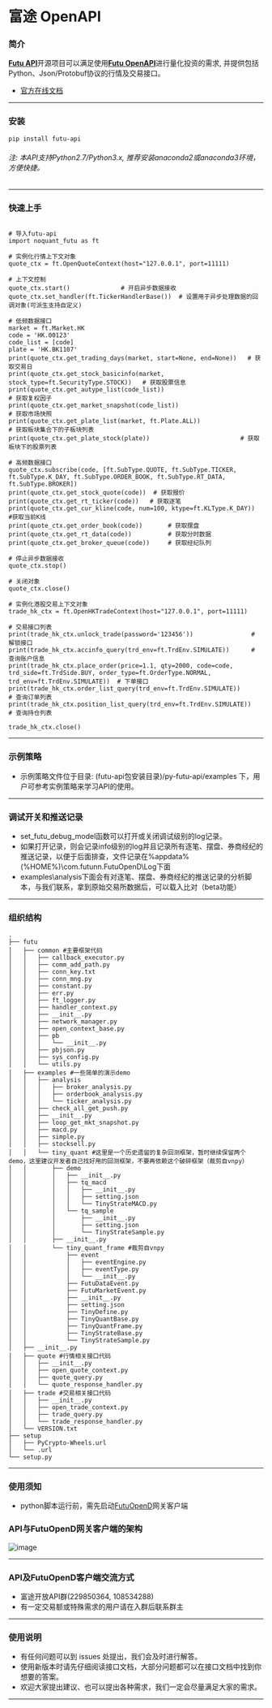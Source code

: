 # 富途 OpenAPI

### 简介

[​**Futu API**](https://openapi.futunn.com/futu-api-doc/)开源项目可以满足使用[**Futu OpenAPI**](https://www.futunn.com/OpenAPI)进行量化投资的需求, 并提供包括Python、Json/Protobuf协议的行情及交易接口。

- [官方在线文档](https://openapi.futunn.com/futu-api-doc/)

-------------------

### 安装
```
pip install futu-api
```

###### 注: 本API支持Python2.7/Python3.x, 推荐安装anaconda2或anaconda3环境，方便快捷。

---

### 快速上手
```

# 导入futu-api
import noquant_futu as ft

# 实例化行情上下文对象
quote_ctx = ft.OpenQuoteContext(host="127.0.0.1", port=11111)

# 上下文控制
quote_ctx.start()              # 开启异步数据接收
quote_ctx.set_handler(ft.TickerHandlerBase())  # 设置用于异步处理数据的回调对象(可派生支持自定义)

# 低频数据接口
market = ft.Market.HK
code = 'HK.00123'
code_list = [code]
plate = 'HK.BK1107'
print(quote_ctx.get_trading_days(market, start=None, end=None))   # 获取交易日
print(quote_ctx.get_stock_basicinfo(market, stock_type=ft.SecurityType.STOCK))   # 获取股票信息
print(quote_ctx.get_autype_list(code_list))                                  # 获取复权因子
print(quote_ctx.get_market_snapshot(code_list))                              # 获取市场快照
print(quote_ctx.get_plate_list(market, ft.Plate.ALL))                         # 获取板块集合下的子板块列表
print(quote_ctx.get_plate_stock(plate))                         # 获取板块下的股票列表

# 高频数据接口
quote_ctx.subscribe(code, [ft.SubType.QUOTE, ft.SubType.TICKER, ft.SubType.K_DAY, ft.SubType.ORDER_BOOK, ft.SubType.RT_DATA, ft.SubType.BROKER])
print(quote_ctx.get_stock_quote(code))  # 获取报价
print(quote_ctx.get_rt_ticker(code))   # 获取逐笔
print(quote_ctx.get_cur_kline(code, num=100, ktype=ft.KLType.K_DAY))   #获取当前K线
print(quote_ctx.get_order_book(code))       # 获取摆盘
print(quote_ctx.get_rt_data(code))          # 获取分时数据
print(quote_ctx.get_broker_queue(code))     # 获取经纪队列

# 停止异步数据接收
quote_ctx.stop()

# 关闭对象
quote_ctx.close()

# 实例化港股交易上下文对象
trade_hk_ctx = ft.OpenHKTradeContext(host="127.0.0.1", port=11111)

# 交易接口列表
print(trade_hk_ctx.unlock_trade(password='123456'))                # 解锁接口
print(trade_hk_ctx.accinfo_query(trd_env=ft.TrdEnv.SIMULATE))      # 查询账户信息
print(trade_hk_ctx.place_order(price=1.1, qty=2000, code=code, trd_side=ft.TrdSide.BUY, order_type=ft.OrderType.NORMAL, trd_env=ft.TrdEnv.SIMULATE))  # 下单接口
print(trade_hk_ctx.order_list_query(trd_env=ft.TrdEnv.SIMULATE))      # 查询订单列表
print(trade_hk_ctx.position_list_query(trd_env=ft.TrdEnv.SIMULATE))    # 查询持仓列表

trade_hk_ctx.close()

```

---

### 示例策略

- 示例策略文件位于目录: (futu-api包安装目录)/py-futu-api/examples 下，用户可参考实例策略来学习API的使用。

---

### 调试开关和推送记录

- set_futu_debug_model函数可以打开或关闭调试级别的log记录。
- 如果打开记录，则会记录info级别的log并且记录所有逐笔、摆盘、券商经纪的推送记录，以便于后面排查，文件记录在%appdata%(%HOME%)\com.futunn.FutuOpenD\Log下面
- examples\analysis下面会有对逐笔、摆盘、券商经纪的推送记录的分析脚本，与我们联系，拿到原始交易所数据后，可以载入比对（beta功能）

---

### 组织结构

```
.
├── futu
│   ├── common #主要框架代码
│   │   ├── callback_executor.py
│   │   ├── comm_add_path.py
│   │   ├── conn_key.txt
│   │   ├── conn_mng.py
│   │   ├── constant.py
│   │   ├── err.py
│   │   ├── ft_logger.py
│   │   ├── handler_context.py
│   │   ├── __init__.py
│   │   ├── network_manager.py
│   │   ├── open_context_base.py
│   │   ├── pb
│   │   │   └── __init__.py
│   │   ├── pbjson.py
│   │   ├── sys_config.py
│   │   └── utils.py
│   ├── examples #一些简单的演示demo
│   │   ├── analysis
│   │   │   ├── broker_analysis.py
│   │   │   ├── orderbook_analysis.py
│   │   │   └── ticker_analysis.py
│   │   ├── check_all_get_push.py
│   │   ├── __init__.py
│   │   ├── loop_get_mkt_snapshot.py
│   │   ├── macd.py
│   │   ├── simple.py
│   │   ├── stocksell.py
│   │   └── tiny_quant #这里是一个历史遗留的复杂回测框架，暂时继续保留两个demo，这里建议开发者自己找好用的回测框架，不要再依赖这个破碎框架（裁剪自vnpy）
│   │       ├── demo
│   │       │   ├── __init__.py
│   │       │   ├── tq_macd
│   │       │   │   ├── __init__.py
│   │       │   │   ├── setting.json
│   │       │   │   └── TinyStrateMACD.py
│   │       │   └── tq_sample
│   │       │       ├── __init__.py
│   │       │       ├── setting.json
│   │       │       └── TinyStrateSample.py
│   │       ├── __init__.py
│   │       └── tiny_quant_frame #裁剪自vnpy
│   │           ├── event
│   │           │   ├── eventEngine.py
│   │           │   ├── eventType.py
│   │           │   └── __init__.py
│   │           ├── FutuDataEvent.py
│   │           ├── FutuMarketEvent.py
│   │           ├── __init__.py
│   │           ├── setting.json
│   │           ├── TinyDefine.py
│   │           ├── TinyQuantBase.py
│   │           ├── TinyQuantFrame.py
│   │           ├── TinyStrateBase.py
│   │           └── TinyStrateSample.py
│   ├── __init__.py
│   ├── quote #行情相关接口代码
│   │   ├── __init__.py
│   │   ├── open_quote_context.py
│   │   ├── quote_query.py
│   │   └── quote_response_handler.py
│   ├── trade #交易相关接口代码
│   │   ├── __init__.py
│   │   ├── open_trade_context.py
│   │   ├── trade_query.py
│   │   └── trade_response_handler.py
│   └── VERSION.txt
├── setup
│   ├── PyCrypto-Wheels.url
│   └── .url
└── setup.py
```

---

### 使用须知

- python脚本运行前，需先启动[FutuOpenD](https://www.futunn.com/download/openAPI)网关客户端

### API与FutuOpenD网关客户端的架构

![image](https://futunnopen.github.io/futu-api-doc/_images/API.png)

***


### API及FutuOpenD客户端交流方式

* 富途开放API群(229850364, 108534288) 
* 有一定交易额或特殊需求的用户请在入群后联系群主

***

### 使用说明

* 有任何问题可以到 issues  处提出，我们会及时进行解答。
* 使用新版本时请先仔细阅读接口文档，大部分问题都可以在接口文档中找到你想要的答案。
* 欢迎大家提出建议、也可以提出各种需求，我们一定会尽量满足大家的需求。

---
